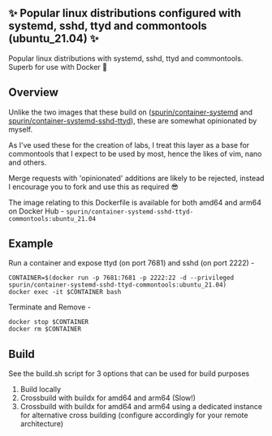 ## ✨ Popular linux distributions configured with systemd, sshd, ttyd and commontools (ubuntu_21.04) ✨

Popular linux distributions with systemd, sshd, ttyd and commontools.  Superb for use with Docker 🐋

## Overview

Unlike the two images that these build on ([spurin/container-systemd](https://github.com/spurin/container-systemd) and [spurin/container-systemd-sshd-ttyd](https://github.com/spurin/container-systemd-sshd-ttyd)), these are somewhat opinionated by myself.

As I've used these for the creation of labs, I treat this layer as a base for commontools that I expect to be used by most, hence the likes of vim, nano and others.

Merge requests with 'opinionated' additions are likely to be rejected, instead I encourage you to fork and use this as required 😎

The image relating to this Dockerfile is available for both amd64 and arm64 on Docker Hub - ```spurin/container-systemd-sshd-ttyd-commontools:ubuntu_21.04```

## Example

Run a container and expose ttyd (on port 7681) and sshd (on port 2222) -

```
CONTAINER=$(docker run -p 7681:7681 -p 2222:22 -d --privileged spurin/container-systemd-sshd-ttyd-commontools:ubuntu_21.04)
docker exec -it $CONTAINER bash
```

Terminate and Remove -

```
docker stop $CONTAINER
docker rm $CONTAINER
```

## Build

See the build.sh script for 3 options that can be used for build purposes

1. Build locally
2. Crossbuild with buildx for amd64 and arm64 (Slow!)
3. Crossbuild with buildx for amd64 and arm64 using a dedicated instance for alternative cross building (configure accordingly for your remote architecture)
